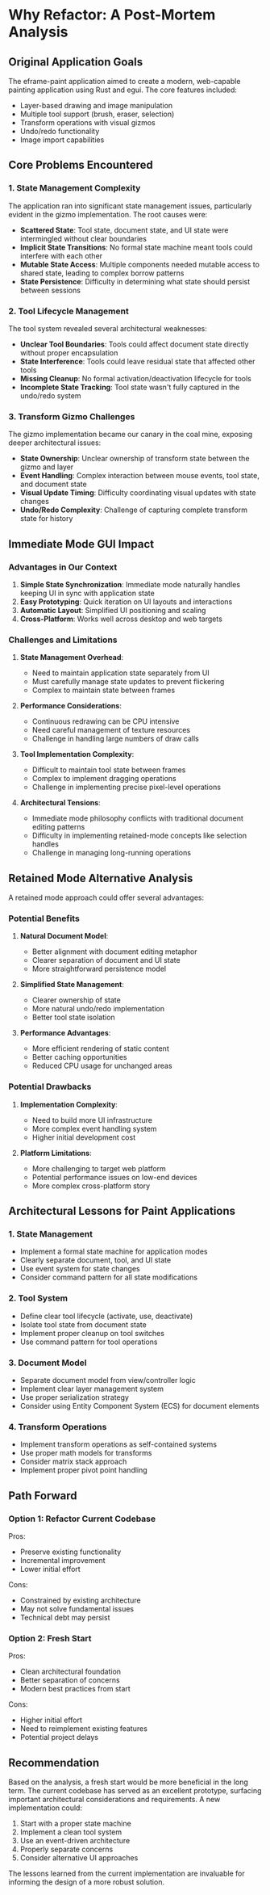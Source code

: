# Why Refactor: A Post-Mortem Analysis

## Original Application Goals

The eframe-paint application aimed to create a modern, web-capable painting application using Rust and egui. The core features included:

- Layer-based drawing and image manipulation
- Multiple tool support (brush, eraser, selection)
- Transform operations with visual gizmos
- Undo/redo functionality
- Image import capabilities

## Core Problems Encountered

### 1. State Management Complexity

The application ran into significant state management issues, particularly evident in the gizmo implementation. The root causes were:

- **Scattered State**: Tool state, document state, and UI state were intermingled without clear boundaries
- **Implicit State Transitions**: No formal state machine meant tools could interfere with each other
- **Mutable State Access**: Multiple components needed mutable access to shared state, leading to complex borrow patterns
- **State Persistence**: Difficulty in determining what state should persist between sessions

### 2. Tool Lifecycle Management

The tool system revealed several architectural weaknesses:

- **Unclear Tool Boundaries**: Tools could affect document state directly without proper encapsulation
- **State Interference**: Tools could leave residual state that affected other tools
- **Missing Cleanup**: No formal activation/deactivation lifecycle for tools
- **Incomplete State Tracking**: Tool state wasn't fully captured in the undo/redo system

### 3. Transform Gizmo Challenges

The gizmo implementation became our canary in the coal mine, exposing deeper architectural issues:

- **State Ownership**: Unclear ownership of transform state between the gizmo and layer
- **Event Handling**: Complex interaction between mouse events, tool state, and document state
- **Visual Update Timing**: Difficulty coordinating visual updates with state changes
- **Undo/Redo Complexity**: Challenge of capturing complete transform state for history

## Immediate Mode GUI Impact

### Advantages in Our Context

1. **Simple State Synchronization**: Immediate mode naturally handles keeping UI in sync with application state
2. **Easy Prototyping**: Quick iteration on UI layouts and interactions
3. **Automatic Layout**: Simplified UI positioning and scaling
4. **Cross-Platform**: Works well across desktop and web targets

### Challenges and Limitations

1. **State Management Overhead**:

   - Need to maintain application state separately from UI
   - Must carefully manage state updates to prevent flickering
   - Complex to maintain state between frames

2. **Performance Considerations**:

   - Continuous redrawing can be CPU intensive
   - Need careful management of texture resources
   - Challenge in handling large numbers of draw calls

3. **Tool Implementation Complexity**:

   - Difficult to maintain tool state between frames
   - Complex to implement dragging operations
   - Challenge in implementing precise pixel-level operations

4. **Architectural Tensions**:
   - Immediate mode philosophy conflicts with traditional document editing patterns
   - Difficulty in implementing retained-mode concepts like selection handles
   - Challenge in managing long-running operations

## Retained Mode Alternative Analysis

A retained mode approach could offer several advantages:

### Potential Benefits

1. **Natural Document Model**:

   - Better alignment with document editing metaphor
   - Clearer separation of document and UI state
   - More straightforward persistence model

2. **Simplified State Management**:

   - Clearer ownership of state
   - More natural undo/redo implementation
   - Better tool state isolation

3. **Performance Advantages**:
   - More efficient rendering of static content
   - Better caching opportunities
   - Reduced CPU usage for unchanged areas

### Potential Drawbacks

1. **Implementation Complexity**:

   - Need to build more UI infrastructure
   - More complex event handling system
   - Higher initial development cost

2. **Platform Limitations**:
   - More challenging to target web platform
   - Potential performance issues on low-end devices
   - More complex cross-platform story

## Architectural Lessons for Paint Applications

### 1. State Management

- Implement a formal state machine for application modes
- Clearly separate document, tool, and UI state
- Use event system for state changes
- Consider command pattern for all state modifications

### 2. Tool System

- Define clear tool lifecycle (activate, use, deactivate)
- Isolate tool state from document state
- Implement proper cleanup on tool switches
- Use command pattern for tool operations

### 3. Document Model

- Separate document model from view/controller logic
- Implement clear layer management system
- Use proper serialization strategy
- Consider using Entity Component System (ECS) for document elements

### 4. Transform Operations

- Implement transform operations as self-contained systems
- Use proper math models for transforms
- Consider matrix stack approach
- Implement proper pivot point handling

## Path Forward

### Option 1: Refactor Current Codebase

Pros:

- Preserve existing functionality
- Incremental improvement
- Lower initial effort

Cons:

- Constrained by existing architecture
- May not solve fundamental issues
- Technical debt may persist

### Option 2: Fresh Start

Pros:

- Clean architectural foundation
- Better separation of concerns
- Modern best practices from start

Cons:

- Higher initial effort
- Need to reimplement existing features
- Potential project delays

## Recommendation

Based on the analysis, a fresh start would be more beneficial in the long term. The current codebase has served as an excellent prototype, surfacing important architectural considerations and requirements. A new implementation could:

1. Start with a proper state machine
2. Implement a clean tool system
3. Use an event-driven architecture
4. Properly separate concerns
5. Consider alternative UI approaches

The lessons learned from the current implementation are invaluable for informing the design of a more robust solution.
